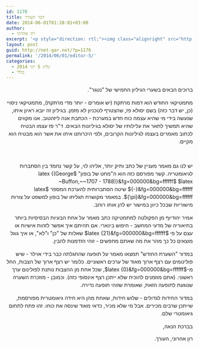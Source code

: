 ```yaml
---
id: 1176
title: דבר העורך
date: 2014-06-01T01:28:01+03:00
author:
  - רון אהרוני
excerpt: '<p style="direction: rtl;"><img class="alignright" src="http://net-gar.net/wp-content/uploads/2014/01/orech.jpg" alt="רון אהרוני,הפקולטה למתמטיקה, הטכניון" width="81" height="81" />מה יש לנו הפעם? מתמטיקאי החודש הוא דמות מרתקת, מתמטיקאי ניסויי בשם יסולא פז,מאמר מעניין על קשר נחמד בין הסתברות לגיאומטריה, מאמר בנושא חיפוש בינארי,  פולינומים עם רצף ארוך מאוד של ערכים ראשוניים ועוד המון דברים מעניינים, תהנו.</p>'
layout: post
guid: http://net-gar.net/?p=1176
permalink: '/2014/06/01/editor-5/'
categories:
  - גליון 5 יוני 2014
  - כללי
---
```

<p style="direction: rtl;">
  <span style="line-height: 1.5em;">ברוכים הבאים בשערי הגיליון החמישי של "נטגר". </span>
</p>

<p style="direction: rtl;">
  <span style="line-height: 1.5em;">מתמטיקאי החודש הוא דמות מרתקת (יש אומרים - יותר מדי מרתקת), מתמטיקאי ניסויי (כן, יש דבר כזה) בשם יסולא פז, שהצטרף לטכניון לא מזמן. בגיליון זה יובא ראיון איתו, שנעשה בידי מי שהיא עצמה כוח חדש במערכת - הכתבת אנה ליזהטוב. אנו מקווים שהיא תמשיך לתאר את עלילותיו של יסולא בגיליונות הבאים. ד"ר פז עצמו הבטיח לכתוב מאמרים בעצמו לגיליונות הקרובים, ולפי היכרותנו איתו את אשר הוא מבטיח הוא מקיים.</span>
</p>

&nbsp;

<p style="direction: rtl;">
  <span style="line-height: 1.5em;">יש לנו גם מאמר מעניין של כתב ותיק יותר, אליהו לוי, על קשר נחמד בין הסתברות לגיאומטריה. קשר מפורסם כזה הוא ה"מחט של בופון" $latex {(George ~Buffon,~~1707 - 1788)}&fg=000000&bg=ffffff$ $latex {-}&fg=000000&bg=ffffff$ שיטה הסתברותית להערכת המספר $latex {\pi}&fg=000000&bg=ffffff$. במאמר מקושרת תגליתו של בופון למשפט על צורות מישוריות שבכל כיוון במישור יש להן אותו רוחב. </span>
</p>

<p style="direction: rtl;">
  <span style="line-height: 1.5em;">אמיר יהודיוף מן הפקולטה למתמטיקה כתב מאמר על אחת הבעיות הבסיסיות ביותר בתיאוריה של מדעי המחשב - חיפוש בינארי. אם תהיתם איך אפשר לזהות אישיות או עצם על פי $latex {21}&fg=000000&bg=ffffff$ שאלות של "כן" ו"לא", או איך גוגל מוצאים כל כך מהר את מה שאתם מחפשים - זוהי הזדמנות להבין. </span>
</p>

<p style="direction: rtl;">
  <span style="line-height: 1.5em;">במדור "השערת החודש" תמצאו מאמר על תופעה שהתגלתה כבר בידי אוילר - שיש פולינומים עם רצף ארוך מאוד של ערכים ראשוניים. כלומר יש רצף ארוך של הצבות, החל מ-$latex {0}&fg=000000&bg=ffffff$, שכל אחת מן ההצבות נותנת לפולינום ערך ראשוני. (אתם מוזמנים להוכיח שלא ייתכן רצף אינסופי כזה). וכמובן - מוזכרת השערה שנוגעת לתופעה הזאת, שאומרת שזוהי תופעה נדירה. </span>
</p>

<p style="direction: rtl;">
  <span style="line-height: 1.5em;">במדור החידות לגדולים - שלוש חידות, שאחת מהן היא חידה גיאומטרית מפורסמת, שייתכן שרבים מכירים. אבל מי שלא מכיר, כדאי מאוד שינסה את כוחו. זהו פתח לתחום גיאומטרי שלם. </span>
</p>

<p style="direction: rtl;">
  <span style="line-height: 1.5em;">בברכת הנאה, </span>
</p>

<p style="direction: rtl;">
  רון אהרוני, העורך.
</p>